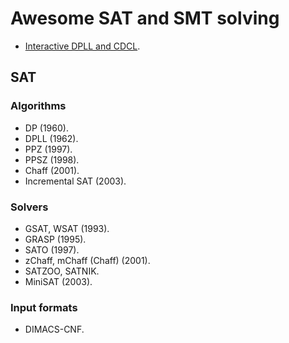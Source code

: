 Awesome SAT and SMT solving
===========================

* [Interactive DPLL and CDCL](https://cse442-17f.github.io/Conflict-Driven-Clause-Learning/).

SAT
---

### Algorithms ###

* DP (1960).
* DPLL (1962).
* PPZ (1997).
* PPSZ (1998).
* Chaff (2001).
* Incremental SAT (2003).

### Solvers ###

* GSAT, WSAT (1993).
* GRASP (1995).
* SATO (1997).
* zChaff, mChaff (Chaff) (2001).
* SATZOO, SATNIK.
* MiniSAT (2003).

### Input formats ###

* DIMACS-CNF.
